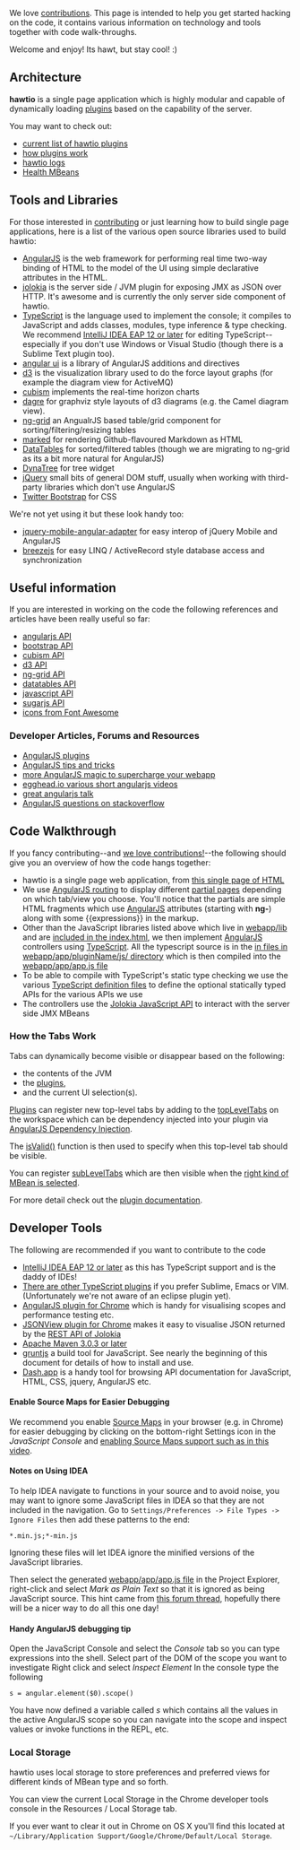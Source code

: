 We love [contributions](http://hawt.io/contributing/index.html). This page is intended to help you get started hacking on the code, it contains various information on technology and tools together with code walk-throughs.

Welcome and enjoy! Its hawt, but stay cool! :)

## Architecture

**hawtio** is a single page application which is highly modular and capable of dynamically loading [plugins](http://hawt.io/developers/plugins.html) based on the capability of the server.

You may want to check out:

* [current list of hawtio plugins](http://hawt.io/faq/index.html#pluginList)
* [how plugins work](http://hawt.io/developers/plugins.html)
* [hawtio logs](http://hawt.io/logs/)
* [Health MBeans](http://hawt.io/health/)

## Tools and Libraries

For those interested in [contributing](http://hawt.io/contributing/index.html) or just learning how to build single page applications, here is a list of the various open source libraries used to build hawtio:

* [AngularJS](http://angularjs.org/) is the web framework for performing real time two-way binding of HTML to the model of the UI using simple declarative attributes in the HTML.
* [jolokia](http://jolokia.org/) is the server side / JVM plugin for exposing JMX as JSON over HTTP. It's awesome and is currently the only server side component of hawtio.
* [TypeScript](http://typescriptlang.org/) is the language used to implement the console; it compiles to JavaScript and adds classes, modules, type inference & type checking. We recommend [IntelliJ IDEA EAP 12 or later](http://confluence.jetbrains.net/display/IDEADEV/IDEA+12+EAP) for editing TypeScript--especially if you don't use Windows or Visual Studio (though there is a Sublime Text plugin too).
* [angular ui](http://angular-ui.github.com/) is a library of AngularJS additions and directives
* [d3](http://d3js.org/) is the visualization library used to do the force layout graphs (for example the diagram view for ActiveMQ)
* [cubism](http://square.github.com/cubism/) implements the real-time horizon charts
* [dagre](https://github.com/cpettitt/dagre) for graphviz style layouts of d3 diagrams (e.g. the Camel diagram view).
* [ng-grid](http://angular-ui.github.com/ng-grid/) an AngualrJS based table/grid component for sorting/filtering/resizing tables
* [marked](https://github.com/chjj/marked) for rendering Github-flavoured Markdown as HTML
* [DataTables](http://datatables.net/) for sorted/filtered tables (though we are migrating to ng-grid as its a bit more natural for AngularJS)
* [DynaTree](http://wwwendt.de/tech/dynatree/doc/dynatree-doc.html) for tree widget
* [jQuery](http://jquery.com/) small bits of general DOM stuff, usually when working with third-party libraries which don't use AngularJS
* [Twitter Bootstrap](http://twitter.github.com/bootstrap/) for CSS

We're not yet using it but these look handy too:

* [jquery-mobile-angular-adapter](https://github.com/tigbro/jquery-mobile-angular-adapter) for easy interop of jQuery Mobile and AngularJS
* [breezejs](http://www.breezejs.com/) for easy LINQ / ActiveRecord style database access and synchronization

## Useful information

If you are interested in working on the code the following references and articles have been really useful so far:

* [angularjs API](http://docs.angularjs.org/api/)
* [bootstrap API](http://twitter.github.com/bootstrap/base-css.html)
* [cubism API](https://github.com/square/cubism/wiki/API-Reference)
* [d3 API](https://github.com/mbostock/d3/wiki/API-Reference)
* [ng-grid API](http://angular-ui.github.com/ng-grid/#/api)
* [datatables API](http://www.datatables.net/api)
* [javascript API](http://www.w3schools.com/jsref/default.asp)
* [sugarjs API](http://sugarjs.com/api/Array/sortBy)
* [icons from Font Awesome](http://fortawesome.github.com/Font-Awesome/)

### Developer Articles, Forums and Resources

* [AngularJS plugins](http://ngmodules.org/)
* [AngularJS tips and tricks](http://deansofer.com/posts/view/14/AngularJs-Tips-and-Tricks-UPDATED)
* [more AngularJS magic to supercharge your webapp](http://www.yearofmoo.com/2012/10/more-angularjs-magic-to-supercharge-your-webapp.html#)
* [egghead.io various short angularjs videos](http://egghead.io/)
* [great angularjs talk](http://www.youtube.com/angularjs)
* [AngularJS questions on stackoverflow](http://stackoverflow.com/questions/tagged/angularjs)

## Code Walkthrough

If you fancy contributing--and [we love contributions!](http://hawt.io/contributing/index.html)--the following should give you an overview of how the code hangs together:

* hawtio is a single page web application, from [this single page of HTML](https://github.com/hawtio/hawtio/blob/master/hawtio-web/src/main/webapp/index.html)
* We use [AngularJS routing](http://docs.angularjs.org/api/ng.directive:ngView) to display different [partial pages](https://github.com/hawtio/hawtio/tree/master/hawtio-web/src/main/webapp/app/core/html) depending on which tab/view you choose. You'll notice that the partials are simple HTML fragments which use [AngularJS](http://angularjs.org/) attributes (starting with **ng-**) along with some {{expressions}} in the markup.
* Other than the JavaScript libraries listed above which live in [webapp/lib](https://github.com/hawtio/hawtio/tree/master/hawtio-web/src/main/webapp/lib) and are [included in the index.html](https://github.com/hawtio/hawtio/blob/master/hawtio-web/src/main/webapp/index.html), we then implement [AngularJS](http://angularjs.org/) controllers using [TypeScript](http://typescriptlang.org/). All the typescript source is in the [in files in webapp/app/pluginName/js/ directory](https://github.com/hawtio/hawtio/tree/master/hawtio-web/src/main/webapp/app) which is then compiled into the [webapp/app/app.js file](https://github.com/hawtio/hawtio/blob/master/hawtio-web/src/main/webapp/app/app.js)
* To be able to compile with TypeScript's static type checking we use the various [TypeScript definition files](https://github.com/hawtio/hawtio/tree/master/hawtio-web/src/main/d.ts) to define the optional statically typed APIs for the various APIs we use
* The controllers use the [Jolokia JavaScript API](http://jolokia.org/reference/html/clients.html#client-javascript) to interact with the server side JMX MBeans

### How the Tabs Work

Tabs can dynamically become visible or disappear based on the following:

* the contents of the JVM
* the [plugins](plugins.html),
* and the current UI selection(s).

[Plugins](plugins.html) can register new top-level tabs by adding to the [topLevelTabs](https://github.com/hawtio/hawtio/blob/master/hawtio-web/src/main/webapp/app/log/js/logPlugin.ts#L9) on the workspace which can be dependency injected into your plugin via [AngularJS Dependency Injection](http://docs.angularjs.org/guide/di).

The [isValid()](https://github.com/hawtio/hawtio/blob/master/hawtio-web/src/main/webapp/app/log/js/logPlugin.ts#L12) function is then used to specify when this top-level tab should be visible.

You can register [subLevelTabs](https://github.com/hawtio/hawtio/blob/master/hawtio-web/src/main/webapp/app/log/js/logPlugin.ts#L16) which are then visible when the [right kind of MBean is selected](https://github.com/hawtio/hawtio/blob/master/hawtio-web/src/main/webapp/app/log/js/logPlugin.ts#L19).

For more detail check out the [plugin documentation](plugins.html).

## Developer Tools

The following are recommended if you want to contribute to the code

* [IntelliJ IDEA EAP 12 or later](http://confluence.jetbrains.net/display/IDEADEV/IDEA+12+EAP) as this has TypeScript support and is the daddy of IDEs!
* [There are other TypeScript plugins](http://blogs.msdn.com/b/interoperability/archive/2012/10/01/sublime-text-vi-emacs-typescript-enabled.aspx) if you prefer Sublime, Emacs or VIM. (Unfortunately we're not aware of an eclipse plugin yet).
* [AngularJS plugin for Chrome](https://chrome.google.com/webstore/detail/angularjs-batarang/ighdmehidhipcmcojjgiloacoafjmpfk) which is handy for visualising scopes and performance testing etc.
* [JSONView plugin for Chrome](https://chrome.google.com/webstore/detail/jsonview/chklaanhfefbnpoihckbnefhakgolnmc) makes it easy to visualise JSON returned by the [REST API of Jolokia](http://jolokia.org/reference/html/protocol.html)
* [Apache Maven 3.0.3 or later](http://maven.apache.org/)
* [gruntjs](http://gruntjs.com/) a build tool for JavaScript. See nearly the beginning of this document for details of how to install and use.
* [Dash.app](http://kapeli.com/) is a handy tool for browsing API documentation for JavaScript, HTML, CSS, jquery, AngularJS etc.

#### Enable Source Maps for Easier Debugging

We recommend you enable [Source Maps](https://docs.google.com/document/d/1U1RGAehQwRypUTovF1KRlpiOFze0b-_2gc6fAH0KY0k/edit?pli=1) in your browser (e.g. in Chrome) for easier debugging by clicking on the bottom-right Settings icon in the *JavaScript Console* and [enabling Source Maps support such as in this video](http://www.youtube.com/watch?v=-xJl22Kvgjg).

#### Notes on Using IDEA

To help IDEA navigate to functions in your source and to avoid noise, you may want to ignore some JavaScript files in IDEA so that they are not included in the navigation. Go to `Settings/Preferences -> File Types -> Ignore Files` then add these patterns to the end:

    *.min.js;*-min.js

Ignoring these files will let IDEA ignore the minified versions of the JavaScript libraries.

Then select the generated [webapp/app/app.js file](https://github.com/hawtio/hawtio/blob/master/hawtio-web/src/main/webapp/app/app.js) in the Project Explorer, right-click and select _Mark as Plain Text_ so that it is ignored as being JavaScript source. This hint came from [this forum thread](http://devnet.jetbrains.net/message/5472690#5472690), hopefully there will be a nicer way to do all this one day!

#### Handy AngularJS debugging tip

Open the JavaScript Console and select the _Console_ tab so you can type expressions into the shell.
Select part of the DOM of the scope you want to investigate
Right click and select _Inspect Element_
In the console type the following

    s = angular.element($0).scope()

You have now defined a variable called _s_ which contains all the values in the active AngularJS scope so you can navigate into the scope and inspect values or invoke functions in the REPL, etc.

### Local Storage

hawtio uses local storage to store preferences and preferred views for different kinds of MBean type and so forth.

You can view the current Local Storage in the Chrome developer tools console in the Resources / Local Storage tab.

If you ever want to clear it out in Chrome on OS X you'll find this located at `~/Library/Application Support/Google/Chrome/Default/Local Storage`.
